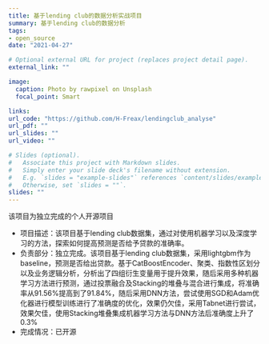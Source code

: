 ```yaml
---
title: 基于lending club的数据分析实战项目
summary: 基于lending club的数据分析
tags:
- open_source
date: "2021-04-27"

# Optional external URL for project (replaces project detail page).
external_link: ""

image:
  caption: Photo by rawpixel on Unsplash
  focal_point: Smart

links:
url_code: "https://github.com/H-Freax/lendingclub_analyse"
url_pdf: ""
url_slides: ""
url_video: ""

# Slides (optional).
#   Associate this project with Markdown slides.
#   Simply enter your slide deck's filename without extension.
#   E.g. `slides = "example-slides"` references `content/slides/example-slides.md`.
#   Otherwise, set `slides = ""`.
slides: ""
---
```

该项目为独立完成的个人开源项目

- 项目描述：该项目基于lending club数据集，通过对使用机器学习以及深度学习的方法，探索如何提高预测是否给予贷款的准确率。
- 负责部分：独立完成。该项目基于lending club数据集，采用lightgbm作为baseline，预测是否给出贷款。基于CatBoostEncoder、聚类、指数性区划分以及业务逻辑分析，分析出了四组衍生变量用于提升效果，随后采用多种机器学习方法进行预测，通过投票融合及Stacking的堆叠与混合进行集成，将准确率从91.56%提高到了91.84%，随后采用DNN方法，尝试使用SGD和Adam优化器进行模型训练进行了准确度的优化，效果仍欠佳，采用Tabnet进行尝试，效果欠佳，使用Stacking堆叠集成机器学习方法与DNN方法后准确度上升了0.3%
- 完成情况：已开源
